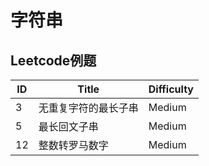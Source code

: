 # 字符串

## Leetcode例题

| ID | Title | Difficulty |
| --- | --- | --- |
|     3 | 无重复字符的最长子串 |Medium |
|     5 | 最长回文子串 | Medium |
|    12 | 整数转罗马数字 | Medium |